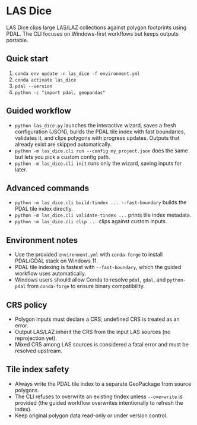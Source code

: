 # LAS Dice

LAS Dice clips large LAS/LAZ collections against polygon footprints using PDAL. The CLI focuses on Windows-first workflows but keeps outputs portable.

## Quick start
1. `conda env update -n las_dice -f environment.yml`
2. `conda activate las_dice`
3. `pdal --version`
4. `python -c "import pdal, geopandas"`

## Guided workflow
- `python las_dice.py` launches the interactive wizard, saves a fresh configuration (JSON), builds the PDAL tile index with fast boundaries, validates it, and clips polygons with progress updates. Outputs that already exist are skipped automatically.
- `python -m las_dice.cli run --config my_project.json` does the same but lets you pick a custom config path.
- `python -m las_dice.cli init` runs only the wizard, saving inputs for later.

## Advanced commands
- `python -m las_dice.cli build-tindex ... --fast-boundary` builds the PDAL tile index directly.
- `python -m las_dice.cli validate-tindex ...` prints tile index metadata.
- `python -m las_dice.cli clip ...` clips against custom inputs.

## Environment notes
- Use the provided `environment.yml` with `conda-forge` to install PDAL/GDAL stack on Windows 11.
- PDAL tile indexing is fastest with `--fast-boundary`, which the guided workflow uses automatically.
- Windows users should allow Conda to resolve `pdal`, `gdal`, and `python-pdal` from `conda-forge` to ensure binary compatibility.

## CRS policy
- Polygon inputs must declare a CRS; undefined CRS is treated as an error.
- Output LAS/LAZ inherit the CRS from the input LAS sources (no reprojection yet).
- Mixed CRS among LAS sources is considered a fatal error and must be resolved upstream.

## Tile index safety
- Always write the PDAL tile index to a separate GeoPackage from source polygons.
- The CLI refuses to overwrite an existing tindex unless `--overwrite` is provided (the guided workflow overwrites intentionally to refresh the index).
- Keep original polygon data read-only or under version control.
